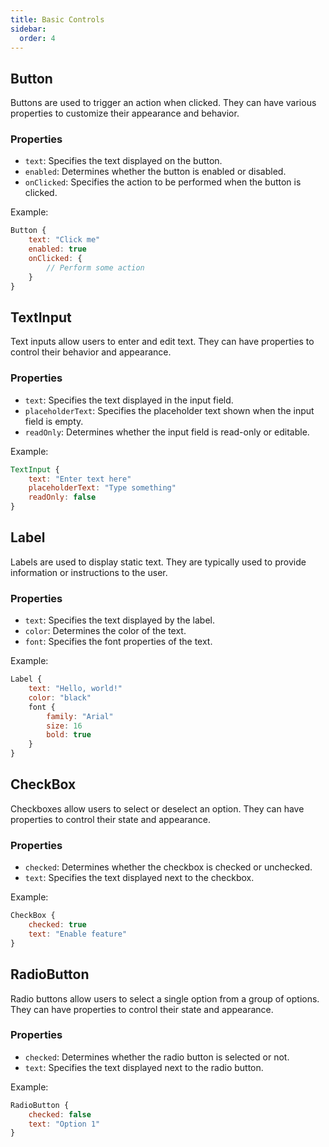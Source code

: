 ```yaml
---
title: Basic Controls
sidebar:
  order: 4
---
```


## Button

Buttons are used to trigger an action when clicked. They can have various properties to customize their appearance and behavior.

### Properties

- `text`: Specifies the text displayed on the button.
- `enabled`: Determines whether the button is enabled or disabled.
- `onClicked`: Specifies the action to be performed when the button is clicked.

Example:

```qml
Button {
    text: "Click me"
    enabled: true
    onClicked: {
        // Perform some action
    }
}
```

## TextInput

Text inputs allow users to enter and edit text. They can have properties to control their behavior and appearance.

### Properties

- `text`: Specifies the text displayed in the input field.
- `placeholderText`: Specifies the placeholder text shown when the input field is empty.
- `readOnly`: Determines whether the input field is read-only or editable.

Example:

```qml
TextInput {
    text: "Enter text here"
    placeholderText: "Type something"
    readOnly: false
}
```

## Label

Labels are used to display static text. They are typically used to provide information or instructions to the user.

### Properties

- `text`: Specifies the text displayed by the label.
- `color`: Determines the color of the text.
- `font`: Specifies the font properties of the text.

Example:

```qml
Label {
    text: "Hello, world!"
    color: "black"
    font {
        family: "Arial"
        size: 16
        bold: true
    }
}
```

## CheckBox

Checkboxes allow users to select or deselect an option. They can have properties to control their state and appearance.

### Properties

- `checked`: Determines whether the checkbox is checked or unchecked.
- `text`: Specifies the text displayed next to the checkbox.

Example:

```qml
CheckBox {
    checked: true
    text: "Enable feature"
}
```

## RadioButton

Radio buttons allow users to select a single option from a group of options. They can have properties to control their state and appearance.

### Properties

- `checked`: Determines whether the radio button is selected or not.
- `text`: Specifies the text displayed next to the radio button.

Example:

```qml
RadioButton {
    checked: false
    text: "Option 1"
}
```
